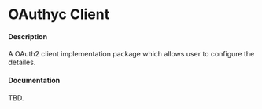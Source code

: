 # OAuthyc Client

#### Description

A OAuth2 client implementation package which allows user to configure the detailes.

#### Documentation

TBD.